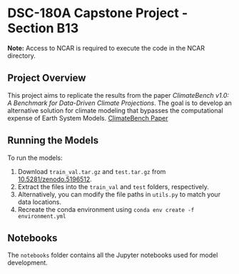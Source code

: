# DSC-180A Capstone Project - Section B13

**Note:** Access to NCAR is required to execute the code in the NCAR directory.

## Project Overview

This project aims to replicate the results from the paper *ClimateBench v1.0: A Benchmark for Data-Driven Climate Projections*. The goal is to develop an alternative solution for climate modeling that bypasses the computational expense of Earth System Models. [ClimateBench Paper](https://agupubs.onlinelibrary.wiley.com/doi/full/10.1029/2021MS002954)



## Running the Models

To run the models:

1. Download `train_val.tar.gz` and `test.tar.gz` from [10.5281/zenodo.5196512](https://zenodo.org/records/7064308).
2. Extract the files into the `train_val` and `test` folders, respectively.
3. Alternatively, you can modify the file paths in `utils.py` to match your data locations.
4. Recreate the conda environment using ```conda env create -f environment.yml```



## Notebooks

The `notebooks` folder contains all the Jupyter notebooks used for model development.


